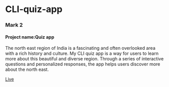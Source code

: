 # CLI-quiz-app
 <h3>Mark 2</h3>
 <h4>Project name:Quiz app </h4>
 <p>The north east region of India is a fascinating and often overlooked area with a rich history and culture. My CLI quiz app is a way for users to learn more about this beautiful and diverse region.
 Through a series of interactive questions and personalized responses, the app helps users discover more about the north east.
 </p>
 <a href="https://replit.com/@Rohankishor/CLI-quiz-app?embed=1&output=1">Live</a>
